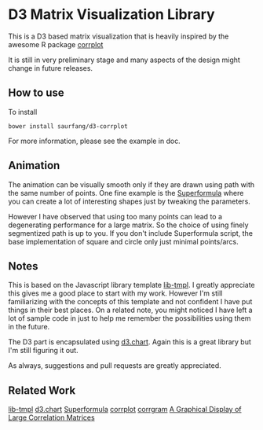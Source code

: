 # D3 Matrix Visualization Library

This is a D3 based matrix visualization that is heavily inspired by the awesome
R package [corrplot](http://cran.r-project.org/web/packages/corrplot/index.html)

It is still in very preliminary stage and many aspects of the design might change
in future releases.

## How to use

To install
```
bower install saurfang/d3-corrplot
```

For more information, please see the example in doc.

## Animation

The animation can be visually smooth only if they are drawn using path with the same number of points.
One fine example is the [Superformula](http://bl.ocks.org/mbostock/1020902) where you can create
a lot of interesting shapes just by tweaking the parameters.

However I have observed that using too many points can lead to a degenerating performance for a large
matrix. So the choice of using finely segmentized path is up to you. If you don't include Superformula
script, the base implementation of square and circle only just minimal points/arcs.


## Notes

This is based on the Javascript library template [lib-tmpl](https://github.com/jeremyckahn/lib-tmpl).
I greatly appreciate this gives me a good place to start with my work. However I'm still familiarizing
with the concepts of this template and not confident I have put things in their best places. On a related
note, you might noticed I have left a lot of sample code in just to help me remember the possibilities
using them in the future.

The D3 part is encapsulated using [d3.chart](http://misoproject.com/d3-chart/). Again this is a great library
but I'm still figuring it out.

As always, suggestions and pull requests are greatly appreciated.


## Related Work

[lib-tmpl](https://github.com/jeremyckahn/lib-tmpl)
[d3.chart](http://misoproject.com/d3-chart/)
[Superformula](http://bl.ocks.org/mbostock/1020902)
[corrplot](http://cran.r-project.org/web/packages/corrplot/index.html)
[corrgram](http://cran.r-project.org/web/packages/corrgram/index.html)
[A Graphical Display of Large Correlation Matrices](http://www.jstor.org/stable/2684435)